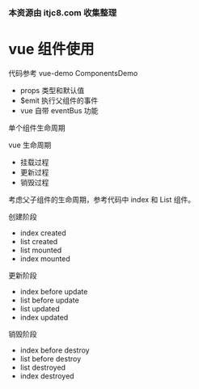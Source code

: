 ### 本资源由 itjc8.com 收集整理
# vue 组件使用

代码参考 vue-demo ComponentsDemo

- props 类型和默认值
- $emit 执行父组件的事件
- vue 自带 eventBus 功能

单个组件生命周期

vue 生命周期

- 挂载过程
- 更新过程
- 销毁过程

考虑父子组件的生命周期，参考代码中 index 和 List 组件。

创建阶段

- index created
- list created
- list mounted
- index mounted

更新阶段

- index before update
- list before update
- list updated
- index updated

销毁阶段

- index before destroy
- list before destroy
- list destroyed
- index destroyed
